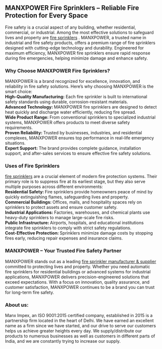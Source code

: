 <h2>MANXPOWER Fire Sprinklers – Reliable Fire Protection for Every Space</h2>
Fire safety is a crucial aspect of any building, whether residential, commercial, or industrial. Among the most effective solutions to safeguard lives and property are <a href="https://manximpex.com/fire-sprinkler-2/" title="fire sprinklers" alt"fire sprinklers" <a>fire sprinklers</a> . MANXPOWER, a trusted name in industrial and fire safety products, offers a premium range of fire sprinklers designed with cutting-edge technology and durability. Engineered for maximum efficiency, MANXPOWER fire sprinklers ensure rapid response during fire emergencies, helping minimize damage and enhance safety.<br>
<h3>Why Choose MANXPOWER Fire Sprinklers?</h3>
MANXPOWER is a brand recognized for excellence, innovation, and reliability in fire safety solutions. Here’s why choosing MANXPOWER is the smart choice:<br>
<b>High-Quality Manufacturing:</b> Each fire sprinkler is built to international safety standards using durable, corrosion-resistant materials.<br>
<b>Advanced Technology: </b> MANXPOWER fire sprinklers are designed to detect heat quickly and discharge water efficiently, reducing fire spread.<br>
<b>Wide Product Range: </b> From conventional sprinklers to specialized industrial systems, MANXPOWER offers products to meet diverse safety requirements.<br>
<b>Proven Reliability: </b> Trusted by businesses, industries, and residential complexes, MANXPOWER ensures top performance in real-life emergency situations.<br>
<b>Expert Support: </b> The brand provides complete guidance, installation support, and after-sales services to ensure effective fire safety solutions.<br>
<h3>Uses of Fire Sprinklers</h3>
<a href="https://manximpex.com/fire-sprinkler-2/" title="fire sprinklers" alt"fire sprinklers" <a>fire sprinklers</a> are a crucial element of modern fire protection systems. Their primary role is to suppress fire at its earliest stage, but they also serve multiple purposes across different environments:<br>
<b>Residential Safety: </b> Fire sprinklers provide homeowners peace of mind by quickly extinguishing flames, safeguarding lives and property.<br>
<b>Commercial Buildings: </b> Offices, malls, and hospitality spaces rely on sprinklers to protect assets and ensure customer safety.<br>
<b>Industrial Applications: </b> Factories, warehouses, and chemical plants use heavy-duty sprinklers to manage large-scale fire risks.<br>
<b>Public Infrastructure: </b> Airports, hospitals, and educational institutions integrate fire sprinklers to comply with strict safety regulations.<br>
<b>Cost-Effective Protection: </b> Sprinklers minimize damage costs by stopping fires early, reducing repair expenses and insurance claims.<br>
<h3>MANXPOWER – Your Trusted Fire Safety Partner</h3>
MANXPOWER stands out as a leading <a href="https://manximpex.com/fire-sprinkler-2/" title="fire sprinkler manufacturer & supplier" alt"fire sprinkler manufacturer & supplier" <a>fire sprinkler manufacturer & supplier</a> committed to protecting lives and property. Whether you need automatic fire sprinklers for residential buildings or advanced systems for industrial applications, MANXPOWER delivers precision-engineered solutions that exceed expectations. With a focus on innovation, quality assurance, and customer satisfaction, MANXPOWER continues to be a brand you can trust for long-term fire safety.<br>
<h3>About us:</h3>
Manx Impex, an ISO 9001:2015 certified company, established in 2015 is a partnership firm located in the heart of Delhi. We have earned an excellent name as a firm since we have started, and our drive to serve our customers helps us achieve greater heights every day. We supply/distribute our products to numerous businesses as well as customers in different parts of India, and we are constantly trying to increase our supply.<br>
